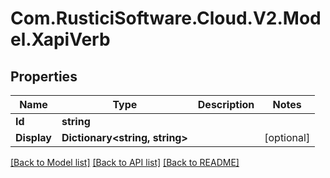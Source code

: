 # Com.RusticiSoftware.Cloud.V2.Model.XapiVerb
## Properties

Name | Type | Description | Notes
------------ | ------------- | ------------- | -------------
**Id** | **string** |  | 
**Display** | **Dictionary&lt;string, string&gt;** |  | [optional] 

[[Back to Model list]](../README.md#documentation-for-models) [[Back to API list]](../README.md#documentation-for-api-endpoints) [[Back to README]](../README.md)

